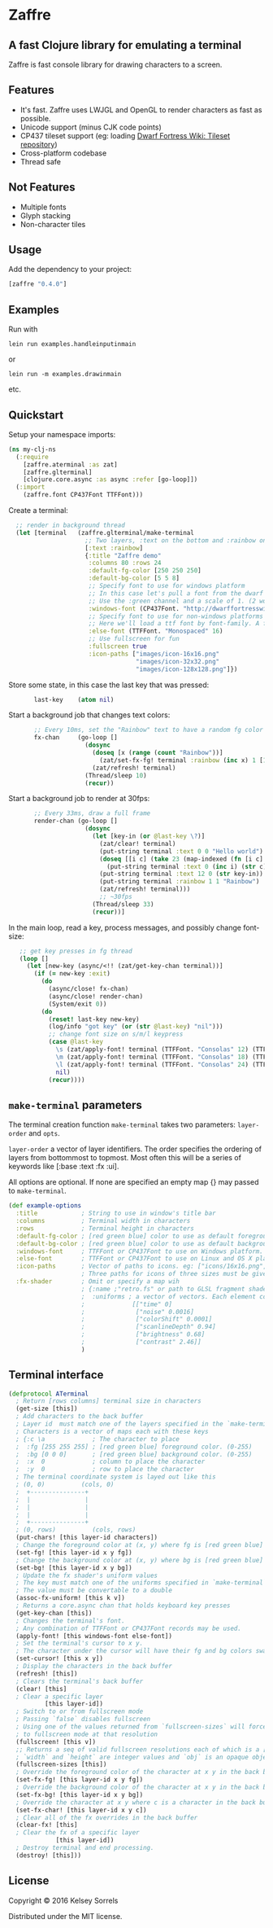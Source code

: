 # Zaffre

## A fast Clojure library for emulating a terminal

Zaffre is fast console library for drawing characters to a screen.

## Features
  * It's fast. Zaffre uses LWJGL and OpenGL to render characters as fast as possible.
  * Unicode support (minus CJK code points)
  * CP437 tileset support (eg: loading [Dwarf Fortress Wiki: Tileset repository](http://dwarffortresswiki.org/index.php/Tileset_repository))
  * Cross-platform codebase
  * Thread safe

## Not Features
  * Multiple fonts
  * Glyph stacking
  * Non-character tiles

## Usage

Add the dependency to your project:

```clojure
[zaffre "0.4.0"]
```

## Examples

Run with

`lein run examples.handleinputinmain`

or

`lein run -m examples.drawinmain`

etc.


## Quickstart

Setup your namespace imports:

```clojure
(ns my-clj-ns
  (:require
    [zaffre.aterminal :as zat]
    [zaffre.glterminal]
    [clojure.core.async :as async :refer [go-loop]])
  (:import
    (zaffre.font CP437Font TTFFont)))
```

Create a terminal:

```clojure
  ;; render in background thread
  (let [terminal   (zaffre.glterminal/make-terminal
                     ;; Two layers, :text on the bottom and :rainbow on top
                     [:text :rainbow]
                     {:title "Zaffre demo"
                      :columns 80 :rows 24
                      :default-fg-color [250 250 250]
                      :default-bg-color [5 5 8]
                      ;; Specify font to use for windows platform
                      ;; In this case let's pull a font from the dwarf fortress tileset repository
                      ;; Use the :green channel and a scale of 1. (2 would, for example, be twice as large)
                      :windows-font (CP437Font. "http://dwarffortresswiki.org/images/b/be/Pastiche_8x8.png" :green 1)
                      ;; Specify font to use for non-windows platforms
                      ;; Here we'll load a ttf font by font-family. A font name or even a filesystem path can be used too
                      :else-font (TTFFont. "Monospaced" 16)
                      ;; Use fullscreen for fun
                      :fullscreen true
                      :icon-paths ["images/icon-16x16.png"
                                   "images/icon-32x32.png"
                                   "images/icon-128x128.png"]})
```

Store some state, in this case the last key that was pressed:

```clojure
       last-key    (atom nil)
```

Start a background job that changes text colors:

```clojure
       ;; Every 10ms, set the "Rainbow" text to have a random fg color
       fx-chan     (go-loop []
                     (dosync
                       (doseq [x (range (count "Rainbow"))]
                         (zat/set-fx-fg! terminal :rainbow (inc x) 1 [128 (rand 255) (rand 255)])))
                       (zat/refresh! terminal)
                     (Thread/sleep 10)
                     (recur))
```

Start a background job to render at 30fps:

```clojure
       ;; Every 33ms, draw a full frame
       render-chan (go-loop []
                     (dosync
                       (let [key-in (or @last-key \?)]
                         (zat/clear! terminal)
                         (put-string terminal :text 0 0 "Hello world")
                         (doseq [[i c] (take 23 (map-indexed (fn [i c] [i (char c)]) (range (int \a) (int \z))))]
                           (put-string terminal :text 0 (inc i) (str c) [128 (* 10 i) 0] [0 0 50]))
                         (put-string terminal :text 12 0 (str key-in))
                         (put-string terminal :rainbow 1 1 "Rainbow")
                         (zat/refresh! terminal)))
                         ;; ~30fps
                       (Thread/sleep 33)
                       (recur))]
```

In the main loop, read a key, process messages, and possibly change font-size:

```clojure
   ;; get key presses in fg thread
   (loop []
     (let [new-key (async/<!! (zat/get-key-chan terminal))]
       (if (= new-key :exit)
         (do
           (async/close! fx-chan)
           (async/close! render-chan)
           (System/exit 0))
         (do
           (reset! last-key new-key)
           (log/info "got key" (or (str @last-key) "nil")))
           ;; change font size on s/m/l keypress
           (case @last-key
             \s (zat/apply-font! terminal (TTFFont. "Consolas" 12) (TTFFont. "Monospaced" 12))
             \m (zat/apply-font! terminal (TTFFont. "Consolas" 18) (TTFFont. "Monospaced" 18))
             \l (zat/apply-font! terminal (TTFFont. "Consolas" 24) (TTFFont. "Monospaced" 24))
             nil)
           (recur))))
```

## `make-terminal` parameters

The terminal creation function `make-terminal` takes two parameters: `layer-order` and `opts`.

`layer-order` a vector of layer identifiers. The order specifies the ordering of layers from bottommost to topmost.
Most often this will be a series of keywords like [:base :text :fx :ui].

All options are optional. If none are specified an empty map {} may passed to `make-terminal`.
```clojure
(def example-options
  :title            ; String to use in window's title bar
  :columns          ; Terminal width in characters
  :rows             ; Terminal height in characters
  :default-fg-color ; [red green blue] color to use as default foreground color. (0-255)
  :default-bg-color ; [red green blue] color to use as default background color. (0-255)
  :windows-font     ; TTFFont or CP437Font to use on Windows platform. 
  :else-font        ; TTFFont or CP437Font to use on Linux and OS X platforms. 
  :icon-paths       ; Vector of paths to icons. eg: ["icons/16x16.png", "icons/32x32.png", "icons/128x128.png"]
                    ; Three paths for icons of three sizes must be given in this order: 16x16, 32x32, 128x128
  :fx-shader        ; Omit or specify a map wih
                    ; {:name ;"retro.fs" or path to GLSL fragment shader
                    ;  :uniforms ; a vector of vectors. Each element contains a ["name", value] pair like so
                    ;             [["time" 0]
                    ;              ["noise" 0.0016]
                    ;              ["colorShift" 0.0001]
                    ;              ["scanlineDepth" 0.94]
                    ;              ["brightness" 0.68]
                    ;              ["contrast" 2.46]]
                    )
```



## Terminal interface

```clojure
(defprotocol ATerminal
  ; Return [rows columns] terminal size in characters
  (get-size [this])
  ; Add characters to the back buffer
  ; Layer id  must match one of the layers specified in the `make-terminal` `layer-order` parameter
  ; Characters is a vector of maps each with these keys
  ; {:c \a             ; The character to place
  ;  :fg [255 255 255] ; [red green blue] foreground color. (0-255)
  ;  :bg [0 0 0]       ; [red green blue] background color. (0-255)
  ;  :x  0             ; column to place the character
  ;  :y  0             ; row to place the character
  ; The terminal coordinate system is layed out like this
  ; (0, 0)          (cols, 0)
  ;  +---------------+
  ;  |               |
  ;  |               |
  ;  |               |
  ;  +---------------+
  ; (0, rows)          (cols, rows)
  (put-chars! [this layer-id characters])
  ; Change the foreground color at (x, y) where fg is [red green blue] (0-255)
  (set-fg! [this layer-id x y fg])
  ; Change the background color at (x, y) where bg is [red green blue] (0-255)
  (set-bg! [this layer-id x y bg])
  ; Update the fx shader's uniform values
  ; The key must match one of the uniforms specified in `make-terminal`'s options
  ; The value must be convertable to a double
  (assoc-fx-uniform! [this k v])
  ; Returns a core.async chan that holds keyboard key presses
  (get-key-chan [this])
  ; Changes the terminal's font.
  ; Any combination of TTFFont or CP437Font records may be used.
  (apply-font! [this windows-font else-font])
  ; Set the terminal's cursor to x y.
  ; The character under the cursor will have their fg and bg colors swapped.
  (set-cursor! [this x y])
  ; Display the characters in the back buffer
  (refresh! [this])
  ; Clears the terminal's back buffer
  (clear! [this]
  ; Clear a specific layer
          [this layer-id])
  ; Switch to or from fullscreen mode
  ; Passing `false` disables fullscreen
  ; Using one of the values returned from `fullscreen-sizes` will force the terminal to switch
  ; to fullscreen mode at that resolution
  (fullscreen! [this v])
  ;; Returns a seq of valid fullscreen resolutions each of which is a [width height obj]
  ; `width` and `height` are integer values and `obj` is an opaque object used internally
  (fullscreen-sizes [this])
  ; Override the foreground color of the character at x y in the back buffer
  (set-fx-fg! [this layer-id x y fg])
  ; Override the background color of the character at x y in the back buffer
  (set-fx-bg! [this layer-id x y bg])
  ; Override the character at x y where c is a character in the back buffer
  (set-fx-char! [this layer-id x y c])
  ; Clear all of the fx overrides in the back buffer
  (clear-fx! [this]
  ; Clear the fx of a specific layer
             [this layer-id])
  ; Destroy terminal and end processing.
  (destroy! [this]))

```

## License

Copyright © 2016 Kelsey Sorrels

Distributed under the MIT license.
